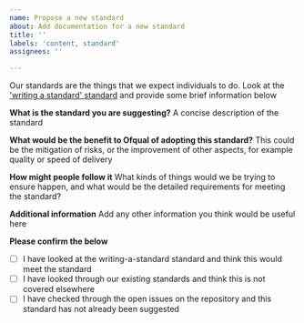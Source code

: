 ```yaml
---
name: Propose a new standard
about: Add documentation for a new standard 
title: ''
labels: 'content, standard'
assignees: ''

---
```

Our standards are the things that we expect individuals to do. Look at the ['writing a standard' standard](https://mango-pebble-0e6614103.6.azurestaticapps.net/standards/writing-a-standard/) and provide some brief information below

**What is the standard you are suggesting?**
A concise description of the standard

**What would be the benefit to Ofqual of adopting this standard?**
This could be the mitigation of risks, or the improvement of other aspects, for example quality or speed of delivery

**How might people follow it**
What kinds of things would we be trying to ensure happen, and what would be the detailed requirements for meeting the standard?

**Additional information**
Add any other information you think would be useful here

**Please confirm the below**

- [ ] I have looked at the writing-a-standard standard and think this would meet the standard
- [ ] I have looked through our existing standards and think this is not covered elsewhere
- [ ] I have checked through the open issues on the repository and this standard has not already been suggested
